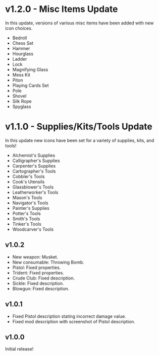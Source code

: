 # v1.2.0 - Misc Items Update

In this update, versions of various misc items have been added with new icon choices.

- Bedroll
- Chess Set
- Hammer
- Hourglass
- Ladder
- Lock
- Magnifying Glass
- Mess Kit
- Piton
- Playing Cards Set
- Pole
- Shovel
- Silk Rope
- Spyglass

# v1.1.0 - Supplies/Kits/Tools Update

In this update new icons have been set for a variety of supplies, kits, and tools!

- Alchemist's Supplies
- Calligrapher's Supplies
- Carpenter's Supplies
- Cartographer's Tools
- Cobbler's Tools
- Cook's Utensils
- Glassblower's Tools
- Leatherworker's Tools
- Mason's Tools
- Navigator's Tools
- Painter's Supplies
- Potter's Tools
- Smith's Tools
- Tinker's Tools
- Woodcarver's Tools

## v1.0.2

- New weapon: Musket.
- New consumable: Throwing Bomb.
- Pistol: Fixed properties.
- Trident: Fixed properties.
- Crude Club: Fixed description.
- Sickle: Fixed description.
- Blowgun: Fixed description.

## v1.0.1

- Fixed Pistol description stating incorrect damage value.
- Fixed mod description with screenshot of Pistol description.

## v1.0.0

Initial release!
